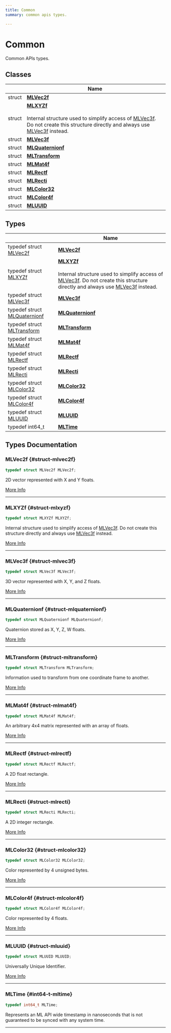 ```yaml
---
title: Common
summary: common apis types. 

---
```


# Common

Common APIs types. 

## Classes

|                | Name           |
| -------------- | -------------- |
| struct | **[MLVec2f](/versioned_docs/version-22-May-2023/api-ref/api/Modules/group___common/struct_m_l_vec2f.md)**  |
| struct | **[MLXYZf](/versioned_docs/version-22-May-2023/api-ref/api/Modules/group___common/struct_m_l_x_y_zf.md)** <br></br>Internal structure used to simplify access of [MLVec3f](/versioned_docs/version-22-May-2023/api-ref/api/Modules/group___common/struct_m_l_vec3f.md). Do not create this structure directly and always use [MLVec3f](/versioned_docs/version-22-May-2023/api-ref/api/Modules/group___common/struct_m_l_vec3f.md) instead.  |
| struct | **[MLVec3f](/versioned_docs/version-22-May-2023/api-ref/api/Modules/group___common/struct_m_l_vec3f.md)**  |
| struct | **[MLQuaternionf](/versioned_docs/version-22-May-2023/api-ref/api/Modules/group___common/struct_m_l_quaternionf.md)**  |
| struct | **[MLTransform](/versioned_docs/version-22-May-2023/api-ref/api/Modules/group___common/struct_m_l_transform.md)**  |
| struct | **[MLMat4f](/versioned_docs/version-22-May-2023/api-ref/api/Modules/group___common/struct_m_l_mat4f.md)**  |
| struct | **[MLRectf](/versioned_docs/version-22-May-2023/api-ref/api/Modules/group___common/struct_m_l_rectf.md)**  |
| struct | **[MLRecti](/versioned_docs/version-22-May-2023/api-ref/api/Modules/group___common/struct_m_l_recti.md)**  |
| struct | **[MLColor32](/versioned_docs/version-22-May-2023/api-ref/api/Modules/group___common/struct_m_l_color32.md)**  |
| struct | **[MLColor4f](/versioned_docs/version-22-May-2023/api-ref/api/Modules/group___common/struct_m_l_color4f.md)**  |
| struct | **[MLUUID](/versioned_docs/version-22-May-2023/api-ref/api/Modules/group___common/struct_m_l_u_u_i_d.md)**  |

## Types

|                | Name           |
| -------------- | -------------- |
| typedef struct [MLVec2f](/versioned_docs/version-22-May-2023/api-ref/api/Modules/group___common/struct_m_l_vec2f.md) | **[MLVec2f](/versioned_docs/version-22-May-2023/api-ref/api/Modules/group___common/group___common.md#struct-mlvec2f)**  |
| typedef struct [MLXYZf](/versioned_docs/version-22-May-2023/api-ref/api/Modules/group___common/struct_m_l_x_y_zf.md) | **[MLXYZf](/versioned_docs/version-22-May-2023/api-ref/api/Modules/group___common/group___common.md#struct-mlxyzf)** <br></br>Internal structure used to simplify access of [MLVec3f](/versioned_docs/version-22-May-2023/api-ref/api/Modules/group___common/struct_m_l_vec3f.md). Do not create this structure directly and always use [MLVec3f](/versioned_docs/version-22-May-2023/api-ref/api/Modules/group___common/struct_m_l_vec3f.md) instead.  |
| typedef struct [MLVec3f](/versioned_docs/version-22-May-2023/api-ref/api/Modules/group___common/struct_m_l_vec3f.md) | **[MLVec3f](/versioned_docs/version-22-May-2023/api-ref/api/Modules/group___common/group___common.md#struct-mlvec3f)**  |
| typedef struct [MLQuaternionf](/versioned_docs/version-22-May-2023/api-ref/api/Modules/group___common/struct_m_l_quaternionf.md) | **[MLQuaternionf](/versioned_docs/version-22-May-2023/api-ref/api/Modules/group___common/group___common.md#struct-mlquaternionf)**  |
| typedef struct [MLTransform](/versioned_docs/version-22-May-2023/api-ref/api/Modules/group___common/struct_m_l_transform.md) | **[MLTransform](/versioned_docs/version-22-May-2023/api-ref/api/Modules/group___common/group___common.md#struct-mltransform)**  |
| typedef struct [MLMat4f](/versioned_docs/version-22-May-2023/api-ref/api/Modules/group___common/struct_m_l_mat4f.md) | **[MLMat4f](/versioned_docs/version-22-May-2023/api-ref/api/Modules/group___common/group___common.md#struct-mlmat4f)**  |
| typedef struct [MLRectf](/versioned_docs/version-22-May-2023/api-ref/api/Modules/group___common/struct_m_l_rectf.md) | **[MLRectf](/versioned_docs/version-22-May-2023/api-ref/api/Modules/group___common/group___common.md#struct-mlrectf)**  |
| typedef struct [MLRecti](/versioned_docs/version-22-May-2023/api-ref/api/Modules/group___common/struct_m_l_recti.md) | **[MLRecti](/versioned_docs/version-22-May-2023/api-ref/api/Modules/group___common/group___common.md#struct-mlrecti)**  |
| typedef struct [MLColor32](/versioned_docs/version-22-May-2023/api-ref/api/Modules/group___common/struct_m_l_color32.md) | **[MLColor32](/versioned_docs/version-22-May-2023/api-ref/api/Modules/group___common/group___common.md#struct-mlcolor32)**  |
| typedef struct [MLColor4f](/versioned_docs/version-22-May-2023/api-ref/api/Modules/group___common/struct_m_l_color4f.md) | **[MLColor4f](/versioned_docs/version-22-May-2023/api-ref/api/Modules/group___common/group___common.md#struct-mlcolor4f)**  |
| typedef struct [MLUUID](/versioned_docs/version-22-May-2023/api-ref/api/Modules/group___common/struct_m_l_u_u_i_d.md) | **[MLUUID](/versioned_docs/version-22-May-2023/api-ref/api/Modules/group___common/group___common.md#struct-mluuid)**  |
| typedef int64_t | **[MLTime](/versioned_docs/version-22-May-2023/api-ref/api/Modules/group___common/group___common.md#int64-t-mltime)**  |


## Types Documentation

### MLVec2f {#struct-mlvec2f}

```cpp
typedef struct MLVec2f MLVec2f;
```


2D vector represented with X and Y floats. 



[More Info](/versioned_docs/version-22-May-2023/api-ref/api/Modules/group___common/struct_m_l_vec2f.md)



-----------

### MLXYZf {#struct-mlxyzf}

```cpp
typedef struct MLXYZf MLXYZf;
```

Internal structure used to simplify access of [MLVec3f](/versioned_docs/version-22-May-2023/api-ref/api/Modules/group___common/struct_m_l_vec3f.md). Do not create this structure directly and always use [MLVec3f](/versioned_docs/version-22-May-2023/api-ref/api/Modules/group___common/struct_m_l_vec3f.md) instead. 



[More Info](/versioned_docs/version-22-May-2023/api-ref/api/Modules/group___common/struct_m_l_x_y_zf.md)



-----------

### MLVec3f {#struct-mlvec3f}

```cpp
typedef struct MLVec3f MLVec3f;
```


3D vector represented with X, Y, and Z floats. 



[More Info](/versioned_docs/version-22-May-2023/api-ref/api/Modules/group___common/struct_m_l_vec3f.md)



-----------

### MLQuaternionf {#struct-mlquaternionf}

```cpp
typedef struct MLQuaternionf MLQuaternionf;
```


Quaternion stored as X, Y, Z, W floats. 



[More Info](/versioned_docs/version-22-May-2023/api-ref/api/Modules/group___common/struct_m_l_quaternionf.md)



-----------

### MLTransform {#struct-mltransform}

```cpp
typedef struct MLTransform MLTransform;
```


Information used to transform from one coordinate frame to another. 



[More Info](/versioned_docs/version-22-May-2023/api-ref/api/Modules/group___common/struct_m_l_transform.md)



-----------

### MLMat4f {#struct-mlmat4f}

```cpp
typedef struct MLMat4f MLMat4f;
```


An arbitrary 4x4 matrix represented with an array of floats. 



[More Info](/versioned_docs/version-22-May-2023/api-ref/api/Modules/group___common/struct_m_l_mat4f.md)



-----------

### MLRectf {#struct-mlrectf}

```cpp
typedef struct MLRectf MLRectf;
```


A 2D float rectangle. 



[More Info](/versioned_docs/version-22-May-2023/api-ref/api/Modules/group___common/struct_m_l_rectf.md)



-----------

### MLRecti {#struct-mlrecti}

```cpp
typedef struct MLRecti MLRecti;
```


A 2D integer rectangle. 



[More Info](/versioned_docs/version-22-May-2023/api-ref/api/Modules/group___common/struct_m_l_recti.md)



-----------

### MLColor32 {#struct-mlcolor32}

```cpp
typedef struct MLColor32 MLColor32;
```


Color represented by 4 unsigned bytes. 



[More Info](/versioned_docs/version-22-May-2023/api-ref/api/Modules/group___common/struct_m_l_color32.md)



-----------

### MLColor4f {#struct-mlcolor4f}

```cpp
typedef struct MLColor4f MLColor4f;
```


Color represented by 4 floats. 



[More Info](/versioned_docs/version-22-May-2023/api-ref/api/Modules/group___common/struct_m_l_color4f.md)



-----------

### MLUUID {#struct-mluuid}

```cpp
typedef struct MLUUID MLUUID;
```


Universally Unique Identifier. 



[More Info](/versioned_docs/version-22-May-2023/api-ref/api/Modules/group___common/struct_m_l_u_u_i_d.md)



-----------

### MLTime {#int64-t-mltime}

```cpp
typedef int64_t MLTime;
```


Represents an ML API wide timestamp in nanoseconds that is not guaranteed to be synced with any system time. 






-----------







